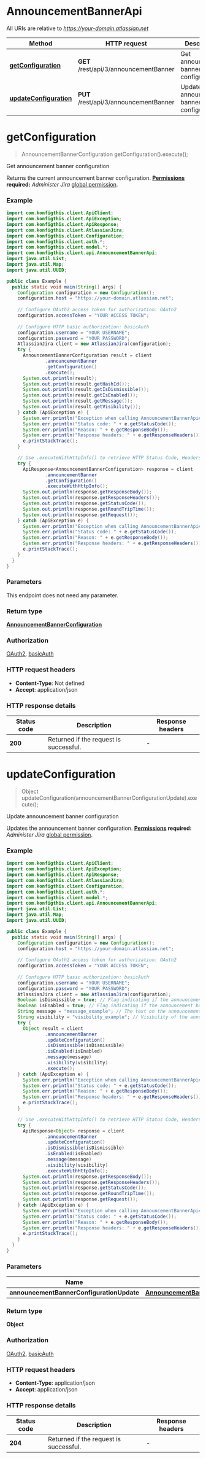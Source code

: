 # AnnouncementBannerApi

All URIs are relative to *https://your-domain.atlassian.net*

| Method | HTTP request | Description |
|------------- | ------------- | -------------|
| [**getConfiguration**](AnnouncementBannerApi.md#getConfiguration) | **GET** /rest/api/3/announcementBanner | Get announcement banner configuration |
| [**updateConfiguration**](AnnouncementBannerApi.md#updateConfiguration) | **PUT** /rest/api/3/announcementBanner | Update announcement banner configuration |


<a name="getConfiguration"></a>
# **getConfiguration**
> AnnouncementBannerConfiguration getConfiguration().execute();

Get announcement banner configuration

Returns the current announcement banner configuration.  **[Permissions](https://dac-static.atlassian.com) required:** *Administer Jira* [global permission](https://confluence.atlassian.com/x/x4dKLg).

### Example
```java
import com.konfigthis.client.ApiClient;
import com.konfigthis.client.ApiException;
import com.konfigthis.client.ApiResponse;
import com.konfigthis.client.AtlassianJira;
import com.konfigthis.client.Configuration;
import com.konfigthis.client.auth.*;
import com.konfigthis.client.model.*;
import com.konfigthis.client.api.AnnouncementBannerApi;
import java.util.List;
import java.util.Map;
import java.util.UUID;

public class Example {
  public static void main(String[] args) {
    Configuration configuration = new Configuration();
    configuration.host = "https://your-domain.atlassian.net";
    
    // Configure OAuth2 access token for authorization: OAuth2
    configuration.accessToken = "YOUR ACCESS TOKEN";
    
    // Configure HTTP basic authorization: basicAuth
    configuration.username = "YOUR USERNAME";
    configuration.password = "YOUR PASSWORD";
    AtlassianJira client = new AtlassianJira(configuration);
    try {
      AnnouncementBannerConfiguration result = client
              .announcementBanner
              .getConfiguration()
              .execute();
      System.out.println(result);
      System.out.println(result.getHashId());
      System.out.println(result.getIsDismissible());
      System.out.println(result.getIsEnabled());
      System.out.println(result.getMessage());
      System.out.println(result.getVisibility());
    } catch (ApiException e) {
      System.err.println("Exception when calling AnnouncementBannerApi#getConfiguration");
      System.err.println("Status code: " + e.getStatusCode());
      System.err.println("Reason: " + e.getResponseBody());
      System.err.println("Response headers: " + e.getResponseHeaders());
      e.printStackTrace();
    }

    // Use .executeWithHttpInfo() to retrieve HTTP Status Code, Headers and Request
    try {
      ApiResponse<AnnouncementBannerConfiguration> response = client
              .announcementBanner
              .getConfiguration()
              .executeWithHttpInfo();
      System.out.println(response.getResponseBody());
      System.out.println(response.getResponseHeaders());
      System.out.println(response.getStatusCode());
      System.out.println(response.getRoundTripTime());
      System.out.println(response.getRequest());
    } catch (ApiException e) {
      System.err.println("Exception when calling AnnouncementBannerApi#getConfiguration");
      System.err.println("Status code: " + e.getStatusCode());
      System.err.println("Reason: " + e.getResponseBody());
      System.err.println("Response headers: " + e.getResponseHeaders());
      e.printStackTrace();
    }
  }
}

```

### Parameters
This endpoint does not need any parameter.

### Return type

[**AnnouncementBannerConfiguration**](AnnouncementBannerConfiguration.md)

### Authorization

[OAuth2](../README.md#OAuth2), [basicAuth](../README.md#basicAuth)

### HTTP request headers

 - **Content-Type**: Not defined
 - **Accept**: application/json

### HTTP response details
| Status code | Description | Response headers |
|-------------|-------------|------------------|
| **200** | Returned if the request is successful. |  -  |

<a name="updateConfiguration"></a>
# **updateConfiguration**
> Object updateConfiguration(announcementBannerConfigurationUpdate).execute();

Update announcement banner configuration

Updates the announcement banner configuration.  **[Permissions](https://dac-static.atlassian.com) required:** *Administer Jira* [global permission](https://confluence.atlassian.com/x/x4dKLg).

### Example
```java
import com.konfigthis.client.ApiClient;
import com.konfigthis.client.ApiException;
import com.konfigthis.client.ApiResponse;
import com.konfigthis.client.AtlassianJira;
import com.konfigthis.client.Configuration;
import com.konfigthis.client.auth.*;
import com.konfigthis.client.model.*;
import com.konfigthis.client.api.AnnouncementBannerApi;
import java.util.List;
import java.util.Map;
import java.util.UUID;

public class Example {
  public static void main(String[] args) {
    Configuration configuration = new Configuration();
    configuration.host = "https://your-domain.atlassian.net";
    
    // Configure OAuth2 access token for authorization: OAuth2
    configuration.accessToken = "YOUR ACCESS TOKEN";
    
    // Configure HTTP basic authorization: basicAuth
    configuration.username = "YOUR USERNAME";
    configuration.password = "YOUR PASSWORD";
    AtlassianJira client = new AtlassianJira(configuration);
    Boolean isDismissible = true; // Flag indicating if the announcement banner can be dismissed by the user.
    Boolean isEnabled = true; // Flag indicating if the announcement banner is enabled or not.
    String message = "message_example"; // The text on the announcement banner.
    String visibility = "visibility_example"; // Visibility of the announcement banner. Can be public or private.
    try {
      Object result = client
              .announcementBanner
              .updateConfiguration()
              .isDismissible(isDismissible)
              .isEnabled(isEnabled)
              .message(message)
              .visibility(visibility)
              .execute();
    } catch (ApiException e) {
      System.err.println("Exception when calling AnnouncementBannerApi#updateConfiguration");
      System.err.println("Status code: " + e.getStatusCode());
      System.err.println("Reason: " + e.getResponseBody());
      System.err.println("Response headers: " + e.getResponseHeaders());
      e.printStackTrace();
    }

    // Use .executeWithHttpInfo() to retrieve HTTP Status Code, Headers and Request
    try {
      ApiResponse<Object> response = client
              .announcementBanner
              .updateConfiguration()
              .isDismissible(isDismissible)
              .isEnabled(isEnabled)
              .message(message)
              .visibility(visibility)
              .executeWithHttpInfo();
      System.out.println(response.getResponseBody());
      System.out.println(response.getResponseHeaders());
      System.out.println(response.getStatusCode());
      System.out.println(response.getRoundTripTime());
      System.out.println(response.getRequest());
    } catch (ApiException e) {
      System.err.println("Exception when calling AnnouncementBannerApi#updateConfiguration");
      System.err.println("Status code: " + e.getStatusCode());
      System.err.println("Reason: " + e.getResponseBody());
      System.err.println("Response headers: " + e.getResponseHeaders());
      e.printStackTrace();
    }
  }
}

```

### Parameters

| Name | Type | Description  | Notes |
|------------- | ------------- | ------------- | -------------|
| **announcementBannerConfigurationUpdate** | [**AnnouncementBannerConfigurationUpdate**](AnnouncementBannerConfigurationUpdate.md)|  | |

### Return type

**Object**

### Authorization

[OAuth2](../README.md#OAuth2), [basicAuth](../README.md#basicAuth)

### HTTP request headers

 - **Content-Type**: application/json
 - **Accept**: application/json

### HTTP response details
| Status code | Description | Response headers |
|-------------|-------------|------------------|
| **204** | Returned if the request is successful. |  -  |

